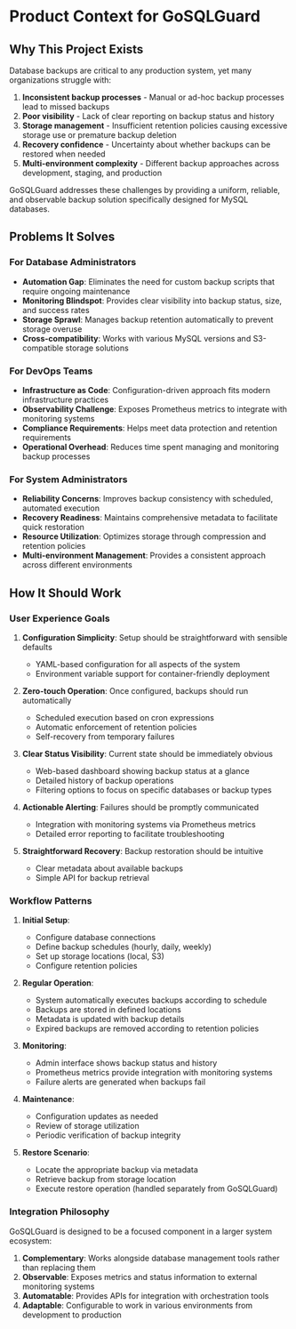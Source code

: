 # Product Context for GoSQLGuard

## Why This Project Exists

Database backups are critical to any production system, yet many organizations struggle with:

1. **Inconsistent backup processes** - Manual or ad-hoc backup processes lead to missed backups
2. **Poor visibility** - Lack of clear reporting on backup status and history
3. **Storage management** - Insufficient retention policies causing excessive storage use or premature backup deletion
4. **Recovery confidence** - Uncertainty about whether backups can be restored when needed
5. **Multi-environment complexity** - Different backup approaches across development, staging, and production

GoSQLGuard addresses these challenges by providing a uniform, reliable, and observable backup solution specifically designed for MySQL databases.

## Problems It Solves

### For Database Administrators
- **Automation Gap**: Eliminates the need for custom backup scripts that require ongoing maintenance
- **Monitoring Blindspot**: Provides clear visibility into backup status, size, and success rates
- **Storage Sprawl**: Manages backup retention automatically to prevent storage overuse
- **Cross-compatibility**: Works with various MySQL versions and S3-compatible storage solutions

### For DevOps Teams
- **Infrastructure as Code**: Configuration-driven approach fits modern infrastructure practices
- **Observability Challenge**: Exposes Prometheus metrics to integrate with monitoring systems
- **Compliance Requirements**: Helps meet data protection and retention requirements
- **Operational Overhead**: Reduces time spent managing and monitoring backup processes

### For System Administrators
- **Reliability Concerns**: Improves backup consistency with scheduled, automated execution
- **Recovery Readiness**: Maintains comprehensive metadata to facilitate quick restoration
- **Resource Utilization**: Optimizes storage through compression and retention policies
- **Multi-environment Management**: Provides a consistent approach across different environments

## How It Should Work

### User Experience Goals

1. **Configuration Simplicity**: Setup should be straightforward with sensible defaults
   - YAML-based configuration for all aspects of the system
   - Environment variable support for container-friendly deployment

2. **Zero-touch Operation**: Once configured, backups should run automatically
   - Scheduled execution based on cron expressions
   - Automatic enforcement of retention policies
   - Self-recovery from temporary failures

3. **Clear Status Visibility**: Current state should be immediately obvious
   - Web-based dashboard showing backup status at a glance
   - Detailed history of backup operations
   - Filtering options to focus on specific databases or backup types

4. **Actionable Alerting**: Failures should be promptly communicated
   - Integration with monitoring systems via Prometheus metrics
   - Detailed error reporting to facilitate troubleshooting

5. **Straightforward Recovery**: Backup restoration should be intuitive
   - Clear metadata about available backups
   - Simple API for backup retrieval

### Workflow Patterns

1. **Initial Setup**:
   - Configure database connections
   - Define backup schedules (hourly, daily, weekly)
   - Set up storage locations (local, S3)
   - Configure retention policies

2. **Regular Operation**:
   - System automatically executes backups according to schedule
   - Backups are stored in defined locations
   - Metadata is updated with backup details
   - Expired backups are removed according to retention policies

3. **Monitoring**:
   - Admin interface shows backup status and history
   - Prometheus metrics provide integration with monitoring systems
   - Failure alerts are generated when backups fail

4. **Maintenance**:
   - Configuration updates as needed
   - Review of storage utilization
   - Periodic verification of backup integrity

5. **Restore Scenario**:
   - Locate the appropriate backup via metadata
   - Retrieve backup from storage location
   - Execute restore operation (handled separately from GoSQLGuard)

### Integration Philosophy

GoSQLGuard is designed to be a focused component in a larger system ecosystem:

1. **Complementary**: Works alongside database management tools rather than replacing them
2. **Observable**: Exposes metrics and status information to external monitoring systems
3. **Automatable**: Provides APIs for integration with orchestration tools
4. **Adaptable**: Configurable to work in various environments from development to production
